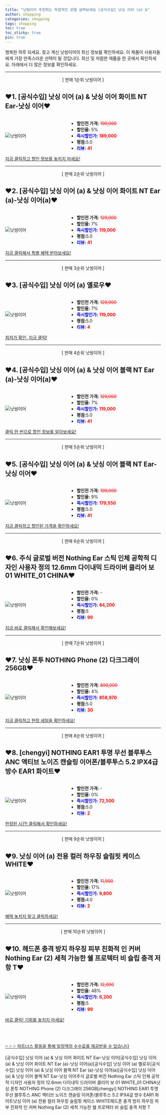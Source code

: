 ```yaml
---
title: "낫씽이어 추천하는 독점적인 모델 살펴보세요 [공식수입] 낫싱 이어 (a) &"
author: shopping
categories: shopping
tags: shopping
toc: true
toc_sticky: true
pin: true
---
```

행복한 하루 되세요. 찾고 계신 낫씽이어의 최신 정보를 확인하세요. 이 제품이 사용자들에게 가장 만족스러운 선택이 될 것입니다. 최신 및 저렴한 제품을 한 곳에서 확인하세요. 아래에서 더 많은 정보를 확인하세요.

---
<p class="toplist" style="margin: 0 auto; display: block; width: fit-content;">[ 판매 1순위 낫씽이어 ]</p>

<h2><strong>❤️1. [공식수입] 낫싱 이어 (a) & 낫싱 이어 화이트 NT Ear-낫싱 이어❤️</strong></h2>

<div style="display: flex; align-items: center;">
    <div style="flex: 0.4;">
        <img src="https://thumbnail7.coupangcdn.com/thumbnails/remote/230x230ex/image/vendor_inventory/fbfa/8c9a715db39e108aa0c72f50e02a318461e476ea1017bdaa8e57e20b0b13.png" alt="낫씽이어" style="max-width: 100%;">
    </div>
    <div style="flex: 0.6; margin-left: 10px;">
        <ul>
            <li><strong>할인전 가격:</strong> <del style="color: red;">199,000</del></li>
            <li><strong>할인율:</strong> 5%</li>
            <li><span style='color:blue'><strong>즉시할인가:</strong></span> <span style='color:red'><strong>189,000</strong></span></li>
            <li><strong>평점:</strong>5.0</li>
            <li><span style='color:blue'><strong>리뷰:</strong></span> <span style='color:red'><strong>41</strong></span></li>
        </ul>
    </div>
</div>
<div class="center">
    <a href="https://William4Davisa.github.io?lptag=AF9450613&subid=githubio&pageKey=8052498134&traceid=V0-153&itemId=22587545262&vendorItemId=89629270591" class="myButton">
        지금 클릭하고 할인 정보를 놓치지 마세요!
    </a>
</div>


---
<p class="toplist" style="margin: 0 auto; display: block; width: fit-content;">[ 판매 2순위 낫씽이어 ]</p>

<h2><strong>❤️2. [공식수입] 낫싱 이어 (a) & 낫싱 이어 화이트 NT Ear (a)-낫싱 이어(a)❤️</strong></h2>

<div style="display: flex; align-items: center;">
    <div style="flex: 0.4;">
        <img src="https://thumbnail8.coupangcdn.com/thumbnails/remote/230x230ex/image/vendor_inventory/85cd/adfa64e7005e33388ca3b8192e79c72920cc8e07acea2bc637446d6474a2.png" alt="낫씽이어" style="max-width: 100%;">
    </div>
    <div style="flex: 0.6; margin-left: 10px;">
        <ul>
            <li><strong>할인전 가격:</strong> <del style="color: red;">129,000</del></li>
            <li><strong>할인율:</strong> 7%</li>
            <li><span style='color:blue'><strong>즉시할인가:</strong></span> <span style='color:red'><strong>119,000</strong></span></li>
            <li><strong>평점:</strong>5.0</li>
            <li><span style='color:blue'><strong>리뷰:</strong></span> <span style='color:red'><strong>41</strong></span></li>
        </ul>
    </div>
</div>
<div class="center">
    <a href="https://William4Davisa.github.io?lptag=AF9450613&subid=githubio&pageKey=8052498134&traceid=V0-153&itemId=22587545263&vendorItemId=89629270597" class="myButton">
        지금 클릭해서 특별 혜택 받아보세요!
    </a>
</div>


---
<p class="toplist" style="margin: 0 auto; display: block; width: fit-content;">[ 판매 3순위 낫씽이어 ]</p>

<h2><strong>❤️3. [공식수입] 낫싱 이어 (a) 옐로우❤️</strong></h2>

<div style="display: flex; align-items: center;">
    <div style="flex: 0.4;">
        <img src="https://thumbnail8.coupangcdn.com/thumbnails/remote/230x230ex/image/vendor_inventory/7e1c/e3814c5e7f0bd9bb10eb7d3a4d0771fc8ed6200b1c293b04483e53a2f5a3.png" alt="낫씽이어" style="max-width: 100%;">
    </div>
    <div style="flex: 0.6; margin-left: 10px;">
        <ul>
            <li><strong>할인전 가격:</strong> <del style="color: red;">129,000</del></li>
            <li><strong>할인율:</strong> 7%</li>
            <li><span style='color:blue'><strong>즉시할인가:</strong></span> <span style='color:red'><strong>119,000</strong></span></li>
            <li><strong>평점:</strong>5.0</li>
            <li><span style='color:blue'><strong>리뷰:</strong></span> <span style='color:red'><strong>4</strong></span></li>
        </ul>
    </div>
</div>
<div class="center">
    <a href="https://William4Davisa.github.io?lptag=AF9450613&subid=githubio&pageKey=8190918944&traceid=V0-153&itemId=23439573983&vendorItemId=90466438034" class="myButton">
        최저가 확인, 지금 클릭!
    </a>
</div>


---
<p class="toplist" style="margin: 0 auto; display: block; width: fit-content;">[ 판매 4순위 낫씽이어 ]</p>

<h2><strong>❤️4. [공식수입] 낫싱 이어 (a) & 낫싱 이어 블랙 NT Ear (a)-낫싱 이어(a)❤️</strong></h2>

<div style="display: flex; align-items: center;">
    <div style="flex: 0.4;">
        <img src="https://thumbnail8.coupangcdn.com/thumbnails/remote/230x230ex/image/vendor_inventory/a728/9b7120cb778110c714ea27fb8193321084c8dfd5ce868f21110939ecbfc7.png" alt="낫씽이어" style="max-width: 100%;">
    </div>
    <div style="flex: 0.6; margin-left: 10px;">
        <ul>
            <li><strong>할인전 가격:</strong> <del style="color: red;">129,000</del></li>
            <li><strong>할인율:</strong> 7%</li>
            <li><span style='color:blue'><strong>즉시할인가:</strong></span> <span style='color:red'><strong>119,000</strong></span></li>
            <li><strong>평점:</strong>5.0</li>
            <li><span style='color:blue'><strong>리뷰:</strong></span> <span style='color:red'><strong>41</strong></span></li>
        </ul>
    </div>
</div>
<div class="center">
    <a href="https://William4Davisa.github.io?lptag=AF9450613&subid=githubio&pageKey=8052498134&traceid=V0-153&itemId=22587545260&vendorItemId=89629270580" class="myButton">
        클릭 한 번으로 할인 정보를 알아보세요!
    </a>
</div>


---
<p class="toplist" style="margin: 0 auto; display: block; width: fit-content;">[ 판매 5순위 낫씽이어 ]</p>

<h2><strong>❤️5. [공식수입] 낫싱 이어 (a) & 낫싱 이어 블랙 NT Ear-낫싱 이어❤️</strong></h2>

<div style="display: flex; align-items: center;">
    <div style="flex: 0.4;">
        <img src="https://thumbnail10.coupangcdn.com/thumbnails/remote/230x230ex/image/vendor_inventory/f52a/75e3ca224ebfa13701c8391e07163522bfd9bfce7dbbac1b70da250aff67.png" alt="낫씽이어" style="max-width: 100%;">
    </div>
    <div style="flex: 0.6; margin-left: 10px;">
        <ul>
            <li><strong>할인전 가격:</strong> <del style="color: red;">199,000</del></li>
            <li><strong>할인율:</strong> 9%</li>
            <li><span style='color:blue'><strong>즉시할인가:</strong></span> <span style='color:red'><strong>179,550</strong></span></li>
            <li><strong>평점:</strong>5.0</li>
            <li><span style='color:blue'><strong>리뷰:</strong></span> <span style='color:red'><strong>41</strong></span></li>
        </ul>
    </div>
</div>
<div class="center">
    <a href="https://William4Davisa.github.io?lptag=AF9450613&subid=githubio&pageKey=8052498134&traceid=V0-153&itemId=22587545261&vendorItemId=89629270586" class="myButton">
        지금 클릭하고 할인된 가격을 확인하세요!
    </a>
</div>


---
<p class="toplist" style="margin: 0 auto; display: block; width: fit-content;">[ 판매 6순위 낫씽이어 ]</p>

<h2><strong>❤️6. 주식 글로벌 버전 Nothing Ear 스틱 인체 공학적 디자인 사용자 정의 12.6mm 다이내믹 드라이버 클리어 보 01 WHITE_01 CHINA❤️</strong></h2>

<div style="display: flex; align-items: center;">
    <div style="flex: 0.4;">
        <img src="https://thumbnail6.coupangcdn.com/thumbnails/remote/230x230ex/image/vendor_inventory/8303/d34978d317938e40a58b537590964aeac2c420cda950accd003a10c069d1.jpg" alt="낫씽이어" style="max-width: 100%;">
    </div>
    <div style="flex: 0.6; margin-left: 10px;">
        <ul>
            <li><strong>할인전 가격:</strong> <del style="color: red;">-</del></li>
            <li><strong>할인율:</strong> 0%</li>
            <li><span style='color:blue'><strong>즉시할인가:</strong></span> <span style='color:red'><strong>84,200</strong></span></li>
            <li><strong>평점:</strong>5</li>
            <li><span style='color:blue'><strong>리뷰:</strong></span> <span style='color:red'><strong>99</strong></span></li>
        </ul>
    </div>
</div>
<div class="center">
    <a href="https://William4Davisa.github.io?lptag=AF9450613&subid=githubio&pageKey=8012012857&traceid=V0-153&itemId=22354214891&vendorItemId=89493448898" class="myButton">
        지금 바로 클릭해서 확인해보세요!
    </a>
</div>


---
<p class="toplist" style="margin: 0 auto; display: block; width: fit-content;">[ 판매 7순위 낫씽이어 ]</p>

<h2><strong>❤️7. 낫싱 폰투 NOTHING Phone (2) 다크그래이 256GB❤️</strong></h2>

<div style="display: flex; align-items: center;">
    <div style="flex: 0.4;">
        <img src="https://thumbnail6.coupangcdn.com/thumbnails/remote/230x230ex/image/vendor_inventory/f95f/9058cd8d534ea3d68a28c62dbedd6bb3b50e9a7ef9b00d35b38f84b4ebca.png" alt="낫씽이어" style="max-width: 100%;">
    </div>
    <div style="flex: 0.6; margin-left: 10px;">
        <ul>
            <li><strong>할인전 가격:</strong> <del style="color: red;">899,000</del></li>
            <li><strong>할인율:</strong> 4%</li>
            <li><span style='color:blue'><strong>즉시할인가:</strong></span> <span style='color:red'><strong>858,970</strong></span></li>
            <li><strong>평점:</strong>5.0</li>
            <li><span style='color:blue'><strong>리뷰:</strong></span> <span style='color:red'><strong>30</strong></span></li>
        </ul>
    </div>
</div>
<div class="center">
    <a href="https://William4Davisa.github.io?lptag=AF9450613&subid=githubio&pageKey=7504236112&traceid=V0-153&itemId=19649440845&vendorItemId=89678636217" class="myButton">
        지금 클릭하고 한정 세일을 확인하세요!
    </a>
</div>


---
<p class="toplist" style="margin: 0 auto; display: block; width: fit-content;">[ 판매 8순위 낫씽이어 ]</p>

<h2><strong>❤️8. [chengyi] NOTHING EAR1 투명 무선 블루투스 ANC 액티브 노이즈 캔슬링 이어폰/블루투스 5.2 IPX4급 방수 EAR1 화이트❤️</strong></h2>

<div style="display: flex; align-items: center;">
    <div style="flex: 0.4;">
        <img src="https://thumbnail10.coupangcdn.com/thumbnails/remote/230x230ex/image/vendor_inventory/8e2b/8e3d3c5c5ce7e9ddbd4e6d3729ea308d6e932f89c781794ac97e9cbbb724.jpg" alt="낫씽이어" style="max-width: 100%;">
    </div>
    <div style="flex: 0.6; margin-left: 10px;">
        <ul>
            <li><strong>할인전 가격:</strong> <del style="color: red;">-</del></li>
            <li><strong>할인율:</strong> 0%</li>
            <li><span style='color:blue'><strong>즉시할인가:</strong></span> <span style='color:red'><strong>72,500</strong></span></li>
            <li><strong>평점:</strong>5.0</li>
            <li><span style='color:blue'><strong>리뷰:</strong></span> <span style='color:red'><strong>2</strong></span></li>
        </ul>
    </div>
</div>
<div class="center">
    <a href="https://William4Davisa.github.io?lptag=AF9450613&subid=githubio&pageKey=7737409052&traceid=V0-153&itemId=20807960018&vendorItemId=87876995326" class="myButton">
        한정된 시간! 클릭해서 확인하세요!
    </a>
</div>


---
<p class="toplist" style="margin: 0 auto; display: block; width: fit-content;">[ 판매 9순위 낫씽이어 ]</p>

<h2><strong>❤️9. 낫싱 이어 (a) 전용 컬러 하우징 슬림핏 케이스 WHITE❤️</strong></h2>

<div style="display: flex; align-items: center;">
    <div style="flex: 0.4;">
        <img src="https://thumbnail7.coupangcdn.com/thumbnails/remote/230x230ex/image/vendor_inventory/1a09/bcf986cc993e0151b61c828dd755307d23ec991cfd0bd47c6049619bbd6f.png" alt="낫씽이어" style="max-width: 100%;">
    </div>
    <div style="flex: 0.6; margin-left: 10px;">
        <ul>
            <li><strong>할인전 가격:</strong> <del style="color: red;">11,900</del></li>
            <li><strong>할인율:</strong> 17%</li>
            <li><span style='color:blue'><strong>즉시할인가:</strong></span> <span style='color:red'><strong>9,800</strong></span></li>
            <li><strong>평점:</strong>4.0</li>
            <li><span style='color:blue'><strong>리뷰:</strong></span> <span style='color:red'><strong>2</strong></span></li>
        </ul>
    </div>
</div>
<div class="center">
    <a href="https://William4Davisa.github.io?lptag=AF9450613&subid=githubio&pageKey=8116858110&traceid=V0-153&itemId=23013197632&vendorItemId=90047025869" class="myButton">
        혜택 놓치지 말고 클릭하세요!
    </a>
</div>


---
<p class="toplist" style="margin: 0 auto; display: block; width: fit-content;">[ 판매 10순위 낫씽이어 ]</p>

<h2><strong>❤️10. 헤드폰 충격 방지 하우징 피부 친화적 인 커버 Nothing Ear (2) 세척 가능한 쉘 프로텍터 비 슬립 충격 저항 T❤️</strong></h2>

<div style="display: flex; align-items: center;">
    <div style="flex: 0.4;">
        <img src="https://thumbnail8.coupangcdn.com/thumbnails/remote/230x230ex/image/vendor_inventory/eacc/fde577eee0611e9e1195544e0f22ecfb24024bdc792b739c6e334156dbbc.jpg" alt="낫씽이어" style="max-width: 100%;">
    </div>
    <div style="flex: 0.6; margin-left: 10px;">
        <ul>
            <li><strong>할인전 가격:</strong> <del style="color: red;">12,000</del></li>
            <li><strong>할인율:</strong> 48%</li>
            <li><span style='color:blue'><strong>즉시할인가:</strong></span> <span style='color:red'><strong>6,200</strong></span></li>
            <li><strong>평점:</strong>5</li>
            <li><span style='color:blue'><strong>리뷰:</strong></span> <span style='color:red'><strong>99</strong></span></li>
        </ul>
    </div>
</div>
<div class="center">
    <a href="https://William4Davisa.github.io?lptag=AF9450613&subid=githubio&pageKey=8054863098&traceid=V0-153&itemId=22603498499&vendorItemId=89645125684" class="myButton">
        바로 클릭! 기회를 놓치지 마세요!
    </a>
</div>

<br><br><br>[💦 💦 💦 파트너스 활동을 통해 일정액의 수수료를 제공받을 수 있습니다](https://link.coupang.com/a/bcpT2c)<br><br>[공식수입] 낫싱 이어 (a) & 낫싱 이어 화이트 NT Ear-낫싱 이어[공식수입] 낫싱 이어 (a) & 낫싱 이어 화이트 NT Ear (a)-낫싱 이어(a)[공식수입] 낫싱 이어 (a) 옐로우[공식수입] 낫싱 이어 (a) & 낫싱 이어 블랙 NT Ear (a)-낫싱 이어(a)[공식수입] 낫싱 이어 (a) & 낫싱 이어 블랙 NT Ear-낫싱 이어주식 글로벌 버전 Nothing Ear 스틱 인체 공학적 디자인 사용자 정의 12.6mm 다이내믹 드라이버 클리어 보 01 WHITE_01 CHINA낫싱 폰투 NOTHING Phone (2) 다크그래이 256GB[chengyi] NOTHING EAR1 투명 무선 블루투스 ANC 액티브 노이즈 캔슬링 이어폰/블루투스 5.2 IPX4급 방수 EAR1 화이트낫싱 이어 (a) 전용 컬러 하우징 슬림핏 케이스 WHITE헤드폰 충격 방지 하우징 피부 친화적 인 커버 Nothing Ear (2) 세척 가능한 쉘 프로텍터 비 슬립 충격 저항 T